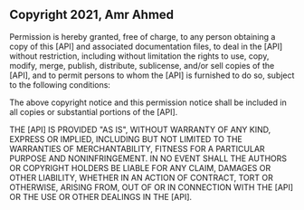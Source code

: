 ## Copyright 2021, Amr Ahmed

Permission is hereby granted, free of charge, to any person obtaining a copy of this [API] and associated documentation files, to deal in the [API] without restriction, including without limitation the rights to use, copy, modify, merge, publish, distribute, sublicense, and/or sell copies of the [API], and to permit persons to whom the [API] is furnished to do so, subject to the following conditions:

The above copyright notice and this permission notice shall be included in all copies or substantial portions of the [API].

THE [API] IS PROVIDED "AS IS", WITHOUT WARRANTY OF ANY KIND, EXPRESS OR IMPLIED, INCLUDING BUT NOT LIMITED TO THE WARRANTIES OF MERCHANTABILITY, FITNESS FOR A PARTICULAR PURPOSE AND NONINFRINGEMENT. IN NO EVENT SHALL THE AUTHORS OR COPYRIGHT HOLDERS BE LIABLE FOR ANY CLAIM, DAMAGES OR OTHER LIABILITY, WHETHER IN AN ACTION OF CONTRACT, TORT OR OTHERWISE, ARISING FROM, OUT OF OR IN CONNECTION WITH THE [API] OR THE USE OR OTHER DEALINGS IN THE [API].
